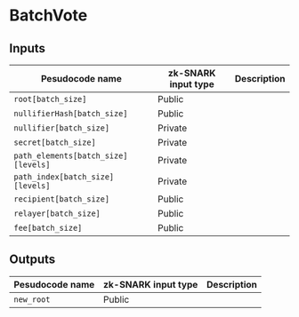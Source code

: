 # BatchVote

## Inputs

| Pesudocode name                     | zk-SNARK input type | Description |
| ----                                | ----                | ----        |
| `root[batch_size]`                  | Public              |             |
| `nullifierHash[batch_size]`         | Public              |             |
| `nullifier[batch_size]`             | Private             |             |
| `secret[batch_size]`                | Private             |             |
| `path_elements[batch_size][levels]` | Private             |             |
| `path_index[batch_size][levels]`    | Private             |             |
| `recipient[batch_size]`             | Public              |             |
| `relayer[batch_size]`               | Public              |             |
| `fee[batch_size]`                   | Public              |             |

## Outputs

| Pesudocode name | zk-SNARK input type | Description |
| ----            | ----                | ----        |
| `new_root`      | Public              |             |
